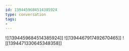 ```yaml
---
id: 1394459684514385924
type: conversation
tags:
- 
---
```

![[1394459684514385924]]
![[1394467917492670465]]
![[1394471330645348358]]

